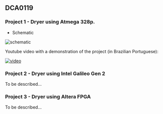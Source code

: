 ## DCA0119

### Project 1 - Dryer using Atmega 328p.

* Schematic

![schematic](http://i.imgur.com/t88uHkk.png)

Youtube video with a demonstration of the project (in Brazilian Portuguese):

[![video](https://img.youtube.com/vi/pO7yiydMlY8/0.jpg)](https://www.youtube.com/watch?v=pO7yiydMlY8)


### Project 2 - Dryer using Intel Galileo Gen 2

To be described...

### Project 3 - Dryer using Altera FPGA

To be described...
